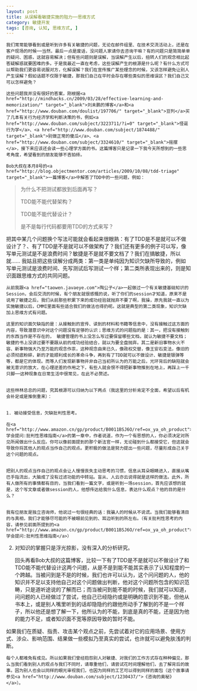 ```yaml
---
layout: post
title: 从误解看敏捷实施的阻力──思维方式
category: 敏捷开发
tags: [咨询, 认知, 思维方式, ]
---
```


	我们常常能够看到或是听到许多有关敏捷的问题，无论在邮件组里、在技术交流活动上，还是在客户现场的时候──当然，最后一点是废话，没问题人家请你去咨询干嘛？有的问题只是简简单单的疑问、困惑，这就容易解决；但有些问题则是误解，当误解产生以后，扭转人们的观念相比起答疑解惑就要困难的多。于是我最近一直在考虑，这些误解产生的根源是什么呢？有什么方式可以帮助我们更容易说服对方，化解误解？我们在宣传推广某些理念的时候，又该怎样避免让别人产生误解？假如话题不仅限于敏捷，那我们自己在平时会存在哪些类似的思维误区？我们自己又可以怎样避免？

	这些问题我并没有很好的答案，刚根据<a href="http://mindhacks.cn/2009/03/28/effective-learning-and-memorization/" target="_blank">刘未鹏的博客</a>和<a href="http://www.douban.com/doulist/197706/" target="_blank">豆列</a>买了几本有关行为经济学和判断决策的书，例如<a href="http://www.douban.com/subject/3223711/?i=0" target="_blank">怪诞行为学</a>、<a href="http://www.douban.com/subject/1874488/" target="_blank">别做正常的傻瓜</a>、<a href="http://www.douban.com/subject/3324610/" target="_blank">摇摆</a>，接下来应该还会读一些心理学方面的书。这篇博客只是记录一下我今天所想到的一些思考角度，希望看到的朋友能够不吝拍砖。

	Bob大叔在本月8号的<a href="http://blog.objectmentor.com/articles/2009/10/08/tdd-triage" target="_blank">一篇博客</a>中解答了TDD中的一些问题，例如：
<blockquote>
为什么不把测试都放到后面再写？
	
TDD能不能代替架构？
	
TDD能不能代替设计？
	
是不是每行代码都要用TDD的方式来写？
	
</blockquote>

	

	
把其中某几个问题换个写法可能就会看起来很眼熟：有了TDD是不是就可以不做设计了？、有了TDD是不是就可以不做架构了？我们还有更多的例子可以写，像写单元测试是不是浪费时间？敏捷是不是就不要文档了？我们在搞敏捷，所以就......
我姑且把这些误解分成两类：第一类是单纯因为知识欠缺所导致的，例如写单元测试是浪费时间、先写测试后写测试一个样；第二类所表现出来的，则是知识面跟思维方式的共同问题。


	从前我跟<a href="taowen.javaeye.com">陶公子</a>一起做过一个有关敏捷基础知识的Session，会后交流的时候，有个朋友就很感慨的说，听了你们的session才知道，原来不是说用了敏捷之后，我们从前那些积累下来的成功经验就抛弃不要了啊，我操，原先我就一直以为实施敏捷以后，CMMI里面有些适合我们的做法也得扔呢。这就是典型的第二类现象，知识欠缺加上思维方式有问题。

	这里的知识面欠缺指的是：从接触到的宣传、读到的材料和书籍等信息中，没有接触过这方面的内容，导致潜意识中对这个问题没有足够的认识；思维方式的问题指的是：其一，把没有接触到的东西当作是不存在的， 敏捷管理的书上没怎么写过要保留哪些文档，就认为敏捷不要文档；敏捷的书上没讲过要不要跟从前的成功经验结合，就以为要全盘抛弃。其二是新旧事物水火不容、新事物强大乃至万能的观念作祟，这种观念由来已久，像政权交替，像王安石变法，像旧的必须彻底粉碎，新的才能顺利成长的革命斗争，再到有了TDD就可以不做设计、敏捷是银弹等等，都是它的体现。而等人们发现新事物并非自己当初所认为的万能之后，光环背后的缺陷就会被无意识的放大，在心理逆差的作用之下，有些人就会恨不得把新事物推到在地上，再踩上一千只脚──这种现象在日常生活中很常见，在此不必赘述。


	这些林林总总的问题，究其根源可以归纳为以下两点（我这里的分析肯定不全面，希望以后有机会补足或是推倒重来）：


	1. 被动接受信息，欠缺批判性思考。

	在<a href="http://www.amazon.cn/gp/product/B0011BSJ6O/ref=ox_ya_oh_product">学会提问:批判性思维指南</a>的第一章中，作者说道，作为一个有思想的人，你必须决定对所见所闻做出什么反应。你可以像前面提到的那个新法官一样，无论碰到什么都接受它，但这就会导致你将其他人的观点当作自己的观点。更积极的做法是努力提出一些问题，尽量形成自己关于这个问题的观点。


	把别人的观点当作自己的观点会让人慢慢丧失主动思考的习惯，信息从耳朵眼睛进入，直接从嘴巴手指流出，大脑成了没有过滤功能的中转站。盲从、人云亦云说得就是这样的做法。此外，所有人做所有的事情都有目的，当我们看到一篇文字，或是听到一场session，首先应该想的就是，这个写文章或者做session的人，他想传达给我什么信息，表达什么观点？他的目的是什么？


	我有位朋友是独立咨询师，他说过一句很经典的话：我骗人的时候从不说谎。当我们能够看清目的与真相，我们才能够尽可能的不被眼前见到的、耳边听到的所左右。（有关批判性思考的内容，请参见前面所提到的<a href="http://www.amazon.cn/gp/product/B0011BSJ6O/ref=ox_ya_oh_product">学会提问:批判性思维指南</a>）

	
2. 对知识的掌握只是浮光掠影，没有深入的分析研究。

	回头再看Bob大叔的这篇博客，比较一下有了TDD是不是就可以不做设计了和TDD能不能代替设计这两个问题，从是不是到能不能其实表示了认知程度的一个跨越。当被问到是不是的时候，我们也许可以认为，这个问问题的人，他的知识并不足以支持他自己对这个问题做出判断，他对这个问题所包含的知识范畴，只是道听途说的了解而已；而当被问到能不能的时候，我们就可以知道，问问题的人已经做过了尝试，他自己已经隐约或是明确的意识到不能，但他从书本上，或是别人嘴里听到的话却隐隐约约跟他所动手了解到的不是一个样子，所以他还是想了解一下，他所认为的不能，到底是真的不能，还是因为他的能力不足，或者知识面不宽等原因导致的暂时不能。

	
如果我们在质疑、指责、攻击某个观点之前，先尝试着对它的应用场景、使用方式、涉众、影响范围、结果做一些模拟乃至真实的尝试，也许就可以避免肤浅的判断。


	每个人都难免有成见。所以如果我们曾经抱怨别人对敏捷、对我们的工作方式存在种种偏见，那么当我们看到别人的观点与我们不同时，请尊重他们，请尝试花时间理解他们，去了解背后的故事。因为别人也会以同样的眼光审视我们，也因为同样的工艺可以得到同样的面包（这个故事请参见<a href="http://www.douban.com/subject/1230437/">《咨询的奥秘》</a>）。